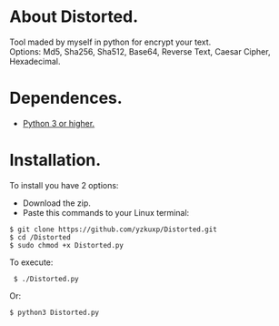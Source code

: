 # About Distorted.
Tool maded by myself in python for encrypt your text.\
Options: Md5, Sha256, Sha512, Base64, Reverse Text, Caesar Cipher, Hexadecimal.

# Dependences.
- [Python 3 or higher.](https://www.python.org/downloads/)

# Installation.
To install you have 2 options:
- Download the zip.
- Paste this commands to your Linux terminal:
 ```
 $ git clone https://github.com/yzkuxp/Distorted.git
 $ cd /Distorted
 $ sudo chmod +x Distorted.py
 ```
 To execute:
 ```
  $ ./Distorted.py
 ```
 Or:
 ```
 $ python3 Distorted.py
 ```

